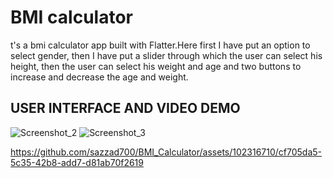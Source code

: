 # BMI calculator

t's a bmi calculator app built with Flatter.Here first I have put an option to select gender, then I have put a slider through which the user can select his height, then the user can select his weight and age and two buttons to increase and decrease the age and weight.

## USER INTERFACE AND VIDEO DEMO
![Screenshot_2](https://github.com/sazzad700/BMI_Calculator/assets/102316710/22ce3da4-f144-463b-92b3-29324083b72a)
![Screenshot_3](https://github.com/sazzad700/BMI_Calculator/assets/102316710/c698923c-49b7-495b-a8d2-43f8a732355d)


https://github.com/sazzad700/BMI_Calculator/assets/102316710/cf705da5-5c35-42b8-add7-d81ab70f2619
